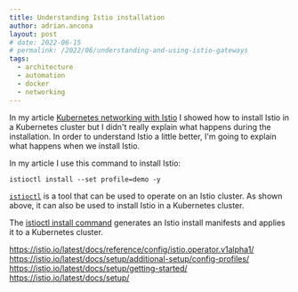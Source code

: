 ```yaml
---
title: Understanding Istio installation
author: adrian.ancona
layout: post
# date: 2022-06-15
# permalink: /2022/06/understanding-and-using-istio-gateways
tags:
  - architecture
  - automation
  - docker
  - networking
---
```


In my article [Kubernetes networking with Istio](/2022/02/kubernetes-networking-with-istio) I showed how to install Istio in a Kubernetes cluster but I didn't really explain what happens during the installation. In order to understand Istio a little better, I'm going to explain what happens when we install Istio.

In my article I use this command to install Istio:

```
istioctl install --set profile=demo -y
```

[`istioctl`](https://istio.io/latest/docs/reference/commands/istioctl/) is a tool that can be used to operate on an Istio cluster. As shown above, it can also be used to install Istio in a Kubernetes cluster.

The [istioctl install command](https://istio.io/latest/docs/reference/commands/istioctl/#istioctl-install) generates an Istio install manifests and applies it to a Kubernetes cluster.





https://istio.io/latest/docs/reference/config/istio.operator.v1alpha1/
https://istio.io/latest/docs/setup/additional-setup/config-profiles/
https://istio.io/latest/docs/setup/getting-started/
https://istio.io/latest/docs/setup/
